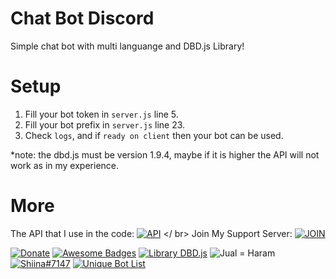 # Chat Bot Discord
Simple chat bot with multi languange and DBD.js Library!

# Setup
1. Fill your bot token in `server.js` line 5.
2. Fill your bot prefix in `server.js` line 23.
3. Check `logs`, and if `ready on client` then your bot can be used.

*note: the dbd.js must be version 1.9.4, maybe if it is higher the API will not work as in my experience.

# More
The API that I use in the code: [![API](https://img.shields.io/badge/API-JastinCh%20API-red)](https://jastinch-api.ml) </ br>
Join My Support Server: [![JOIN](https://img.shields.io/badge/Join-Discord%20Server-blue)](https://jastinch-api.ml/discord)

[![Donate](https://img.shields.io/badge/Donate%3F-Click%20Me!-blue)](https://jastinch.xyz/donate.html)
[![Awesome Badges](https://img.shields.io/badge/Subscribe%20In-Youtube-red)](https://youtube.com/c/JastinCh)
[![Library DBD.js](https://img.shields.io/badge/Library-DBD.js-blue)](https://dbd.leref.ga)
![Jual = Haram](https://img.shields.io/badge/Jual%3F-Haram-red)
[![Shiina#7147](https://img.shields.io/badge/Invite-Shiina%237147-orange)](https://top.gg/bot/802467105345110097)
[![Unique Bot List](https://img.shields.io/badge/Discord%20Bot%20List%3F-Unique%20Bot%20List-blue)](https://uniqbotlist.ga)
